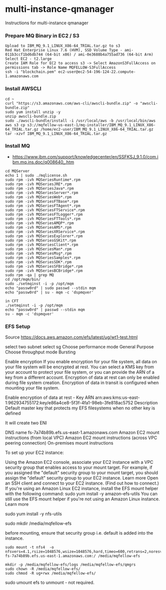 # multi-instance-qmanager
Instructions for multi-instance qmanager

### Prepare MQ Binary in EC2 / S3

```
Upload to IBM_MQ_9.1_LINUX_X86-64_TRIAL.tar.gz to s3
Red Hat Enterprise Linux 7.6 (HVM), SSD Volume Type - ami-011b3ccf1bd6db744 (64-bit x86) / ami-0e3688b4a755ad736 (64-bit Arm)
Select EC2 - t2.large
Create IAM Role for EC2 to access s3 -> Select AmazonS3FullAccess on permissions tab -> Role Name MQFELLOW-S3FullAccess
ssh -i "blockchain.pem" ec2-user@ec2-54-196-124-22.compute-1.amazonaws.com
```

### Install AWSCLI

```
cd ~
curl "https://s3.amazonaws.com/aws-cli/awscli-bundle.zip" -o "awscli-bundle.zip"
sudo yum install unzip -y
unzip awscli-bundle.zip
sudo ./awscli-bundle/install -i /usr/local/aws -b /usr/local/bin/aws
aws s3 cp s3://mqfellow-us-east-1/mq-installer/IBM_MQ_9.1_LINUX_X86-64_TRIAL.tar.gz /home/ec2-user/IBM_MQ_9.1_LINUX_X86-64_TRIAL.tar.gz
tar -xzvf IBM_MQ_9.1_LINUX_X86-64_TRIAL.tar.gz
```

### Install MQ

* https://www.ibm.com/support/knowledgecenter/en/SSFKSJ_9.1.0/com.ibm.mq.ins.doc/q008640_.htm

```
cd MQServer
echo 1 | sudo ./mqlicense.sh 
sudo rpm -ivh MQSeriesRuntime*.rpm
sudo rpm -ivh MQSeriesJRE*.rpm
sudo rpm -ivh MQSeriesJava*.rpm
sudo rpm -ivh MQSeriesServer*.rpm
sudo rpm -ivh MQSeriesWeb*.rpm
sudo rpm -ivh MQSeriesFTBase*.rpm
sudo rpm -ivh MQSeriesFTAgent*.rpm
sudo rpm -ivh MQSeriesFTService*.rpm
sudo rpm -ivh MQSeriesFTLogger*.rpm
sudo rpm -ivh MQSeriesFTTools*.rpm
sudo rpm -ivh MQSeriesAMQP*.rpm
sudo rpm -ivh MQSeriesAMS*.rpm
sudo rpm -ivh MQSeriesXRService*.rpm
sudo rpm -ivh MQSeriesExplorer*.rpm
sudo rpm -ivh MQSeriesGSKit*.rpm
sudo rpm -ivh MQSeriesClient*.rpm
sudo rpm -ivh MQSeriesMan*.rpm
sudo rpm -ivh MQSeriesMsg*.rpm
sudo rpm -ivh MQSeriesSamples*.rpm
sudo rpm -ivh MQSeriesSDK*.rpm
sudo rpm -ivh MQSeriesSFBridge*.rpm
sudo rpm -ivh MQSeriesBCBridge*.rpm
sudo rpm -qa | grep MQ
cd /opt/mqm/bin/
sudo ./setmqinst -i -p /opt/mqm
echo "passw0rd" | sudo passwd --stdin mqm 
echo "passw0rd" | su - mqm -c 'dspmqver'

in CFT
./setmqinst -i -p /opt/mqm
echo "passw0rd" | passwd --stdin mqm 
su - mqm -c 'dspmqver'
```

### EFS Setup

Source https://docs.aws.amazon.com/efs/latest/ug/wt1-test.html

select two subnet 
select sg 
Choose performance mode
General Purpose
Choose throughput mode
Bursting

Enable encryption
If you enable encryption for your file system, all data on your file system will be encrypted at rest. You can select a KMS key from your account to protect your file system, or you can provide the ARN of a key from a different account. Encryption of data at rest can only be enabled during file system creation. Encryption of data in transit is configured when mounting your file system.

Enable encryption of data at rest - 
Key ARN	arn:aws:kms:us-east-1:962934755172:key/e86a4ce8-5f3f-4fa1-98eb-3fe818ac5752
Description	Default master key that protects my EFS filesystems when no other key is defined

It will create two ENI

DNS name	fs-7a74b89b.efs.us-east-1.amazonaws.com
Amazon EC2 mount instructions (from local VPC)
Amazon EC2 mount instructions (across VPC peering connection)
On-premises mount instructions

To set up your EC2 instance:

Using the Amazon EC2 console, associate your EC2 instance with a VPC security group that enables access to your mount target. For example, if you assigned the "default" security group to your mount target, you should assign the "default" security group to your EC2 instance. Learn more
Open an SSH client and connect to your EC2 instance. (Find out how to connect.)
If you're using an Amazon Linux EC2 instance, install the EFS mount helper with the following command:
sudo yum install -y amazon-efs-utils
You can still use the EFS mount helper if you're not using an Amazon Linux instance. Learn more

sudo yum install -y nfs-utils

sudo mkdir /media/mqfellow-efs

before mounting, ensure that security group i.e. default is added into the instance.

```
sudo mount -t nfs4  -o nfsvers=4.1,rsize=1048576,wsize=1048576,hard,timeo=600,retrans=2,noresvport fs-7a74b89b.efs.us-east-1.amazonaws.com:/ /media/mqfellow-efs

mkdir -p /media/mqfellow-efs/logs /media/mqfellow-efs/qmgrs 
sudo chown -R /media/mqfellow-efs/
sudo chmod -R ug+rwx /media/mqfellow-efs/
```
sudo umount efs to unmount - not required.

